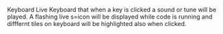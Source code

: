  Keyboard
 Live Keyboard that when a key is clicked a sound or tune will be played.
 A flashing live s=icon will be displayed while code is running and difffernt tiles on keyboard will be highlighted also when clicked.
